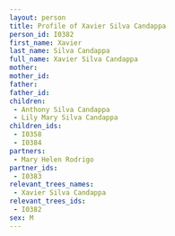 ```yaml
---
layout: person
title: Profile of Xavier Silva Candappa
person_id: I0382
first_name: Xavier
last_name: Silva Candappa
full_name: Xavier Silva Candappa
mother: 
mother_id: 
father: 
father_id: 
children:
 - Anthony Silva Candappa
 - Lily Mary Silva Candappa
children_ids:
 - I0358
 - I0384
partners:
 - Mary Helen Rodrigo
partner_ids:
 - I0383
relevant_trees_names:
 - Xavier Silva Candappa
relevant_trees_ids:
 - I0382
sex: M
---
```



